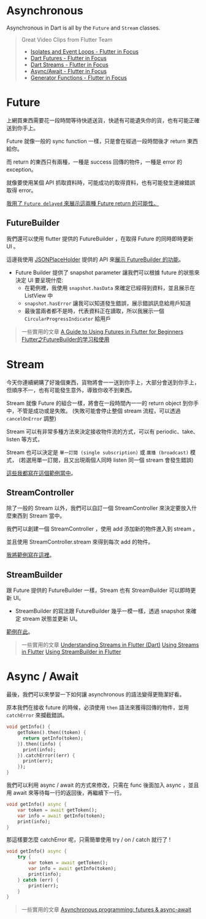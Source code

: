 # Asynchronous

Asynchronous in Dart is all by the `Future` and `Stream` classes.

> Great Video Clips from Flutter Team
> * [Isolates and Event Loops - Flutter in Focus](https://www.youtube.com/watch?v=vl_AaCgudcY)
> * [Dart Futures - Flutter in Focus](https://www.youtube.com/watch?v=OTS-ap9_aXc)
> * [Dart Streams - Flutter in Focus](https://www.youtube.com/watch?v=nQBpOIHE4eE)
> * [Async/Await - Flutter in Focus](https://www.youtube.com/watch?v=SmTCmDMi4BY)
> * [Generator Functions - Flutter in Focus](https://www.youtube.com/watch?v=TF-TBsgIErY)

# Future
上網買東西需要花一段時間等待快遞送貨，快遞有可能遺失你的貨，也有可能正確送到你手上。

Future 就像一般的 sync function 一樣，只是會在經過一段時間後才 return 東西給你。

而 return 的東西只有兩種，一種是 success 回傳的物件，一種是 error 的 exception。

就像要使用某個 API 抓取資料時，可能成功的取得資料，也有可能發生連線錯誤取得 error。

[我用了 `Future delayed` 來展示這兩種 Future return 的可能性。](lib\future\future_screen.dart)

## FutureBuilder
我們還可以使用 flutter 提供的 FutureBuilder ，在取得 Future 的同時即時更新 UI 。

這邊我使用 [JSONPlaceHolder](https://jsonplaceholder.typicode.com/) 提供的 API 來[展示 FutureBuilder 的功能](lib\future\future_builder_screen.dart)。

* Future Builder 提供了 snapshot parameter 讓我們可以根據 future 的狀態來決定 UI 要呈現什麼:
  * 在範例裡，我使用 `snapshot.hasData` 來確定已經得到資料，並且展示在 ListView 中
  * `snapshot.hasError` 讓我可以知道發生錯誤，展示錯誤訊息給用戶知道
  * 最後當兩者都不是時，代表資料正在讀取，所以我展示一個 `CircularProgressIndicator` 給用戶


> 一些實用的文章
> [A Guide to Using Futures in Flutter for Beginners](https://medium.com/flutter-community/a-guide-to-using-futures-in-flutter-for-beginners-ebeddfbfb967)
> [Flutter之FutureBuilder的学习和使用](https://juejin.im/post/5bfa9feee51d4524d9250689)

# Stream
今天你連續網購了好幾個東西，貨物將會一一送到你手上，大部分會送到你手上，但順序不一，也有可能發生意外，導致你收不到東西。

Stream 就像 Future 的組合一樣，將會在一段時間內一一的 return object 到你手中，不管是成功或是失敗。
(失敗可能會停止整個 stream 流程，可以透過 `cancelOnError` 調整)

Stream 可以有非常多種方法來決定接收物件流的方式，可以有 periodic、take、listen 等方式，

Stream 也可以決定是 `單一訂閱 (single subscription)` 或 `廣播 (broadcast)` 模式，
(若選用單一訂閱，且又出現兩個人同時 listen 同一個 stream 會發生錯誤)

[這些我都寫在這個範例當中](lib/stream/stream_screen.dart)。


## StreamController
除了一般的 Stream 以外，我們可以自訂一個 StreamController 來決定要放入什麼東西到 Stream 當中。

我們可以創建一個 StreamController ，使用 add 添加新的物件進入到 stream 。

並且使用 StreamController.stream 來得到每次 add 的物件。

[我將範例寫在這裡](lib/stream/stream_controller_screen.dart)。


## StreamBuilder
跟 Future 提供的 FutureBuilder 一樣，Stream 也有 StreamBuilder 可以即時更新 UI。

* StreamBuilder 的寫法跟 FutureBuilder 幾乎一模一樣，透過 snapshot 來確定 stream 狀態並更新 UI。

[範例在此](lib/stream/stream_builder_screen.dart)。


> 一些實用的文章
> [Understanding Streams in Flutter (Dart)](https://medium.com/flutter-community/understanding-streams-in-flutter-dart-827340437da6)
> [Using Streams in Flutter](https://medium.com/@ayushpguptaapg/using-streams-in-flutter-62fed41662e4)
> [Using StreamBuilder in Flutter](https://medium.com/@sidky/using-streambuilder-in-flutter-dcc2d89c2eae)


# Async / Await
最後，我們可以來學習一下如何讓 asynchronous 的語法變得更簡潔好看。

原本我們在接收 future 的時候，必須使用 `then` 語法來獲得回傳的物件，並用 `catchError` 來攔截錯誤。

``` dart
void getInfo() {
    getToken().then((token) {
      return getInfo(token);
    }).then((info) {
      print(info);
    }).catchError((err) {
      print(err);
    });
}
```

我們可以利用 async / await 的方式來修改，只需在 func 後面加入 async ，並且用 await 來等待每一行的返回後，再繼續下一行。

``` dart
void getInfo() async {
    var token = await getToken();
    var info = await getInfo(token);
    print(info);
}
```

那這樣要怎麼 catchError 呢，只需簡單使用 try / on / catch 就行了 !

``` dart
void getInfo() async {
    try {
        var token = await getToken();
        var info = await getInfo(token);
        print(info);
    } catch (err) {
        print(err);
    }
}
```

> 一些實用的文章
> [Asynchronous programming: futures & async-await](https://dart.dev/tutorials/language/futures)